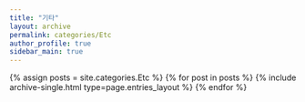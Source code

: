 ```yaml
---
title: "기타"
layout: archive
permalink: categories/Etc
author_profile: true
sidebar_main: true
---
```



{% assign posts = site.categories.Etc %}
{% for post in posts %} {% include archive-single.html type=page.entries_layout %} {% endfor %}
